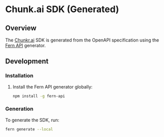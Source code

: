 # Chunk.ai SDK (Generated)

## Overview

The [Chunkr.ai](https://chunkr.ai/) SDK is generated from the OpenAPI specification using the [Fern API](https://github.com/fern-api/fern) generator.

## Development

### Installation

1. Install the Fern API generator globally:
   ```bash
   npm install -g fern-api
   ```

### Generation

To generate the SDK, run:
```bash
fern generate --local
```
